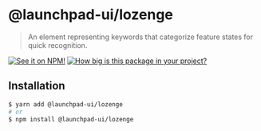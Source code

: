 # @launchpad-ui/lozenge

> An element representing keywords that categorize feature states for quick recognition.

[![See it on NPM!](https://img.shields.io/npm/v/@launchpad-ui/lozenge?style=for-the-badge)](https://www.npmjs.com/package/@launchpad-ui/lozenge)
[![How big is this package in your project?](https://img.shields.io/bundlephobia/minzip/@launchpad-ui/lozenge?style=for-the-badge)](https://bundlephobia.com/result?p=@launchpad-ui/lozenge)

## Installation

```sh
$ yarn add @launchpad-ui/lozenge
# or
$ npm install @launchpad-ui/lozenge
```
